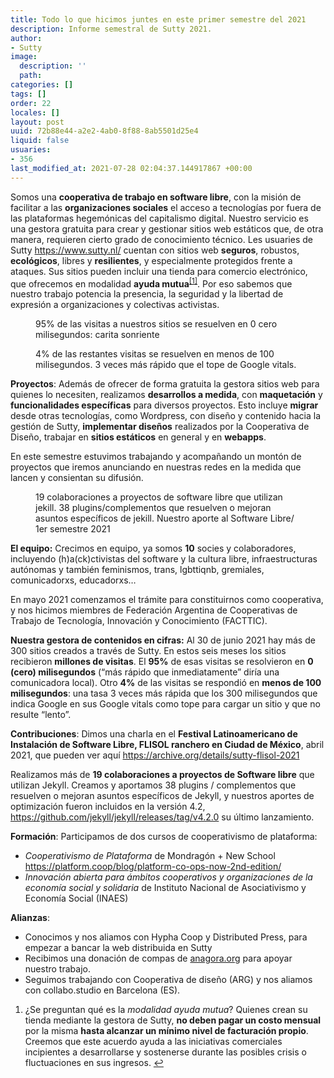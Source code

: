 ```yaml
---
title: Todo lo que hicimos juntes en este primer semestre del 2021
description: Informe semestral de Sutty 2021.
author:
- Sutty
image:
  description: ''
  path:
categories: []
tags: []
order: 22
locales: []
layout: post
uuid: 72b88e44-a2e2-4ab0-8f88-8ab5501d25e4
liquid: false
usuaries:
- 356
last_modified_at: 2021-07-28 02:04:37.144917867 +00:00
---
```


<p>

Somos una <strong>cooperativa de trabajo en software libre</strong>, con la misión de facilitar a las <strong>organizaciones sociales</strong>
 el acceso a tecnologías por fuera de las plataformas hegemónicas del 
capitalismo digital. Nuestro servicio es una gestora gratuita para crear
 y gestionar sitios web estáticos que, de otra manera, requieren cierto 
grado de conocimiento técnico. Les usuaries de Sutty <a href="https://www.sutty.nl/">https://www.sutty.nl/</a> cuentan con sitios web <strong>seguros</strong>, robustos, <strong>ecológicos</strong>, libres y <strong>resilientes</strong>,
 y especialmente protegidos frente a ataques. Sus sitios pueden incluir 
una tienda para comercio electrónico, que ofrecemos en modalidad <strong>ayuda mutua</strong><sup><a href="https://docutopia.tupale.co/#fn1" id="fnref1">[1]</a></sup>.
 Por eso sabemos que nuestro trabajo potencia la presencia, la seguridad
 y la libertad de expresión a organizaciones y colectivas activistas.</p><figure data-multimedia=""><img data-multimedia-inner="" src="https://panel.sutty.nl/rails/active_storage/blobs/eyJfcmFpbHMiOnsibWVzc2FnZSI6IkJBaHBBaWdnIiwiZXhwIjpudWxsLCJwdXIiOiJibG9iX2lkIn19--0d0094f70004ca17a9814d063cc627f26c4a40c7/cifras-reporte1.png" alt=""><figcaption>95% de las visitas a nuestros sitios se resuelven en 0 cero milisegundos: carita sonriente</figcaption></figure><figure data-multimedia=""><img data-multimedia-inner="" src="https://panel.sutty.nl/rails/active_storage/blobs/eyJfcmFpbHMiOnsibWVzc2FnZSI6IkJBaHBBaWtnIiwiZXhwIjpudWxsLCJwdXIiOiJibG9iX2lkIn19--a8e4bdc6e9b8dadd024bc65d3a042634375e6e2e/cifras-reporte2.png" alt=""><figcaption>4% de las restantes visitas se resuelven en menos de 100 milisegundos. 3 veces más rápido que el tope de Google vitals.</figcaption></figure><p><strong>Proyectos</strong>:
Además de ofrecer de forma gratuita la gestora sitios web para quienes lo necesiten, realizamos <strong>desarrollos a medida</strong>, con <strong>maquetación</strong> y <strong>funcionalidades específicas</strong> para diversos proyectos. Esto incluye <strong>migrar</strong> desde otras tecnologías, como Wordpress, con diseño y contenido hacia la gestión de Sutty, <strong>implementar diseños</strong> realizados por la Cooperativa de Diseño, trabajar en <strong>sitios estáticos</strong> en general y en <strong>webapps</strong>.</p><p>En
 este semestre estuvimos trabajando y acompañando un montón de 
proyectos que iremos anunciando en nuestras redes en la medida que 
lancen y consientan su difusión.</p><figure data-multimedia=""><img data-multimedia-inner="" src="https://panel.sutty.nl/rails/active_storage/blobs/eyJfcmFpbHMiOnsibWVzc2FnZSI6IkJBaHBBaW9nIiwiZXhwIjpudWxsLCJwdXIiOiJibG9iX2lkIn19--ae035b05f8afea8b052aecd1d5faeb6b34177b50/cifras-reporte3.png" alt=""><figcaption>19 colaboraciones a proyectos de software libre que utilizan jekill. 38 plugins/complementos que resuelven o mejoran asuntos específicos de jekill. Nuestro aporte al Software Libre/ 1er semestre 2021</figcaption></figure><p><strong>El equipo:</strong>
Crecimos en equipo, ya somos <strong>10</strong> socies y colaboradores,
 incluyendo (h)a(ck)ctivistas del software y la cultura libre, 
infraestructuras autónomas y también feminismos, trans, lgbttiqnb, 
gremiales, comunicadorxs, educadorxs…</p><p>En
 mayo 2021 comenzamos el trámite para constituirnos como cooperativa, y 
nos hicimos miembres de Federación Argentina de Cooperativas de Trabajo de Tecnología, Innovación y Conocimiento (FACTTIC).</p><p><strong>Nuestra gestora de contenidos en cifras:</strong>
Al 30 de junio 2021 hay más de 300 sitios creados a través de Sutty. En estos seis meses los sitios recibieron <strong>millones de visitas</strong>. El <strong>95%</strong> de esas visitas se resolvieron en <strong>0 (cero) milisegundos</strong> (“más rápido que inmediatamente” diría una comunicadora local). Otro <strong>4%</strong> de las visitas se respondió en <strong>menos de 100 milisegundos</strong>:
 una tasa 3 veces más rápida que los 300 milisegundos que indica Google 
en sus Google vitals como tope para cargar un sitio y que no resulte 
“lento”.</p><p><strong>Contribuciones</strong>:
Dimos una charla en el <strong>Festival Latinoamericano de Instalación de Software Libre, FLISOL ranchero en Ciudad de México</strong>, abril 2021, que pueden ver aquí <a href="https://archive.org/details/sutty-flisol-2021">https://archive.org/details/sutty-flisol-2021</a></p><p>Realizamos más de <strong>19 colaboraciones a proyectos de Software libre</strong>
 que utilizan Jekyll. Creamos y aportamos 38 plugins / complementos que 
resuelven o mejoran asuntos específicos de Jekyll, y nuestros aportes de
 optimización fueron incluidos en la versión 4.2, <a href="https://github.com/jekyll/jekyll/releases/tag/v4.2.0">https://github.com/jekyll/jekyll/releases/tag/v4.2.0</a> su último lanzamiento.</p><p><strong>Formación</strong>:
Participamos de dos cursos de cooperativismo de plataforma:</p><ul>
<li>
<em>Cooperativismo de Plataforma</em> de Mondragón + New School <a href="https://platform.coop/blog/platform-co-ops-now-2nd-edition/">https://platform.coop/blog/platform-co-ops-now-2nd-edition/</a>
</li>
<li>
<em>Innovación abierta para ámbitos cooperativos y organizaciones de la economía social y solidaria</em> de Instituto Nacional de Asociativismo y Economía Social (INAES)
</li>
</ul><p><strong>Alianzas</strong>:</p><ul>
<li>
Conocimos y nos aliamos con <a>Hypha Coop</a> y Distributed Press, para empezar a bancar la web distribuida en Sutty
</li>
<li>
Recibimos una donación de compas de <a href="http://anagora.org">anagora.org</a> para apoyar nuestro trabajo.
</li>
<li>
Seguimos trabajando con Cooperativa de diseño (ARG) y nos aliamos con collabo.studio en Barcelona (ES).
</li>
</ul><ol><li id="fn1">¿Se preguntan qué es la <em>modalidad ayuda mutua</em>? Quienes crean su tienda mediante la gestora de Sutty, <strong>no deben pagar un costo mensual</strong> por la misma <strong>hasta alcanzar un mínimo nivel de facturación propio</strong>.
 Creemos que este acuerdo ayuda a las iniciativas comerciales 
incipientes a desarrollarse y sostenerse durante las posibles crisis o 
fluctuaciones en sus ingresos. <a href="https://docutopia.tupale.co/#fnref1">↩︎</a>
</li></ol>